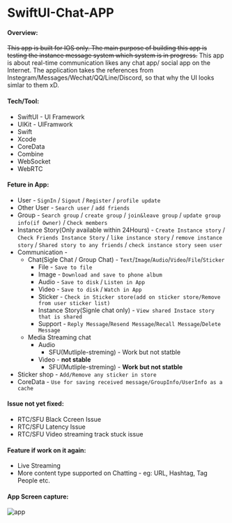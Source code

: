 # SwiftUI-Chat-APP
#### Overview:
~~This app is built for IOS only. The main purpose of building this app  is testing the instance message system which system is in progress.~~
This app is about real-time communication likes any chat app/ social app on the Internet. The application takes the references from Instegram/Messages/Wechat/QQ/Line/Discord, so that why the UI looks simlar to them xD.

#### Tech/Tool:
* SwiftUI - UI Framework
* UIKit - UIFramwork
* Swift
* Xcode
* CoreData
* Combine
* WebSocket
* WebRTC

#### Feture in App:
* User - `SignIn` / `Sigout` / `Register` / `profile update`
* Other User - `Search user` / `add friends`
* Group - `Search group` / `create group` / `join&leave group` / `update group info(if Owner)` / `Check members`
* Instance Story(Only available within 24Hours) - `Create Instance story` / `Check Friends Instance Story` / `like instance story` / `remove instance story` / `Shared story to any friends` / `check instance story seen user`
* Communication -  
  * Chat(Sigle Chat / Group Chat) - `Text`/`Image`/`Audio`/`Video`/`File`/`Sticker`
    * File - `Save to file`
    * Image - `Download and save to phone album`
    * Audio - `Save to disk` / `Listen in App`
    * Video - `Save to disk` / `Watch in App`
    * Sticker - `Check in Sticker store(add on sticker store/Remove from user sticker list)`
    * Instance Story(Signle chat only) - `View shared Instace story that is shared`
    * Support - `Reply Message`/`Resend Message`/`Recall Message`/`Delete Message`
  * Media Streaming chat
    * Audio
      * SFU(Mutliple-streming) - Work but not statble   
    * Video - **not stable**
      * SFU(Mutliple-streming) - **Work but not statble** 
* Sticker shop - `Add/Remove any sticker in store`
* CoreData - `Use for saving received message/GroupInfo/UserInfo as a cache`
  
#### Issue not yet fixed:
* RTC/SFU Black Ccreen Issue
* RTC/SFU Latency Issue
* RTC/SFU Video streaming track stuck issue

#### Feature if work on it again:
* Live Streaming
* More content type supported on Chatting - eg: URL, Hashtag, Tag People etc.
  
#### App Screen capture:
![app](./screen/updated-2024-0420.png)

